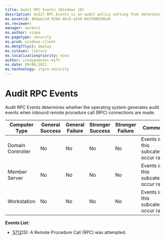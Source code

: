 ```yaml
---
title: Audit RPC Events (Windows 10)
description: Audit RPC Events is an audit policy setting that determines if audit events are generated when inbound remote procedure call (RPC) connections are made.
ms.assetid: 868aec2d-93b4-4bc8-a150-941f88838ba6
ms.reviewer: 
manager: aaroncz
ms.author: vinpa
ms.pagetype: security
ms.prod: windows-client
ms.mktglfcycl: deploy
ms.sitesec: library
ms.localizationpriority: none
author: vinaypamnani-msft
ms.date: 09/06/2021
ms.technology: itpro-security
---
```


# Audit RPC Events


Audit RPC Events determines whether the operating system generates audit events when inbound remote procedure call (RPC) connections are made.

| Computer Type     | General Success | General Failure | Stronger Success | Stronger Failure | Comments                                 |
|-------------------|-----------------|-----------------|------------------|------------------|------------------------------------------|
| Domain Controller | No              | No              | No               | No               | Events in this subcategory occur rarely. |
| Member Server     | No              | No              | No               | No               | Events in this subcategory occur rarely. |
| Workstation       | No              | No              | No               | No               | Events in this subcategory occur rarely. |

**Events List:**

-   [5712](event-5712.md)(S): A Remote Procedure Call (RPC) was attempted.

